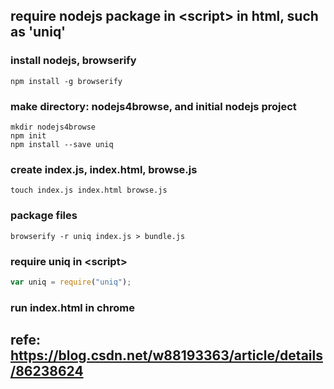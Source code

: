 ## require nodejs package in \<script\> in html, such as 'uniq'

### install nodejs, browserify

```shell
npm install -g browserify
```

### make directory: nodejs4browse, and initial nodejs project

```shell
mkdir nodejs4browse
npm init
npm install --save uniq
```

### create index.js, index.html, browse.js

```shell
touch index.js index.html browse.js
```

### package files

```shell
browserify -r uniq index.js > bundle.js
```

### require uniq in \<script\>

```javascript
var uniq = require("uniq");
```

### run index.html in chrome

## refe: https://blog.csdn.net/w88193363/article/details/86238624
